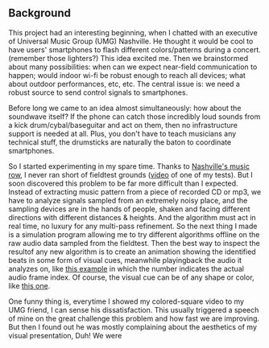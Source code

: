 Background
----------
This project had an interesting beginning, when I chatted with an executive of Universal Music Group (UMG) Nashville.
He thought it would be cool to have users' smartphones to flash different colors/patterns during a concert.
(remember those lighters?) This idea excited me. Then we brainstormed about many possibilities: when can we
expect near-field communication to happen; would indoor wi-fi be robust enough to reach all devices; what about
outdoor performances, etc, etc. The central issue is: we need a robust source to send control signals to smartphones.

Before long we came to an idea almost simultaneously: how about the soundwave itself? If the phone can catch those
incredibly loud sounds from a kick drum/cybal/baseguitar and act on them, then no infrastructure support is needed
at all. Plus, you don't have to teach musicians any technical stuff, the drumsticks are naturally the baton to 
coordinate smartphones.

So I started experimenting in my spare time. Thanks to [Nashville's music row](http://www.musicrow.com/), I never 
ran short of fieldtest grounds ([video](http://www.youtube.com/watch?v=qOe9eqCobt0) of one of my tests). But I soon
discovered this problem to be far more difficult than I expected. Instead of extracting music pattern from a piece of
recorded CD or mp3, we have to analyze signals sampled from an extremely noisy place, and the sampling devices are
in the hands of people, shaken and facing different directions with different distances & heights. And the algorithm must
act in real time, no luxury for any multi-pass refinement. So the next thing I made is a simulation program allowing me
to try different algorithms offline on the raw audio data sampled from the fieldtest. Then the best way to inspect the 
resultof any new algorithm is to create an animation showing the identified beats in some form of visual cues, meanwhile
playingback the audio it analyzes on, like [this example](http://www.youtube.com/watch?v=NYHUAHZvB6M) in which the
number indicates the actual audio frame index. Of course, the visual cue can be of any shape or color, like 
[this one](http://www.youtube.com/watch?v=cPQ_A8HPJp4).

One funny thing is, everytime I showed my colored-square video to my UMG friend, I can sense his dissatisfaction. 
This usually triggered a speech of mine on the great challenge this problem and how fast we are improving. But then I
found out he was mostly complaining about the aesthetics of my visual presentation, Duh! We were 

